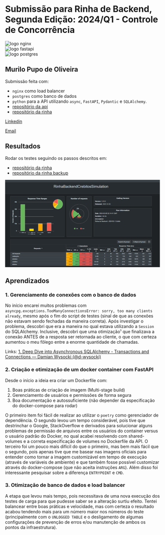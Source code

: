 # Submissão para Rinha de Backend, Segunda Edição: 2024/Q1 - Controle de Concorrência


<img src="https://upload.wikimedia.org/wikipedia/commons/c/c5/Nginx_logo.svg" alt="logo nginx" width="300" height="auto">
<br />
<img src="https://fastapi.tiangolo.com/img/logo-margin/logo-teal.png" alt="logo fastapi" width="200" height="auto">
<br />
<img src="https://upload.wikimedia.org/wikipedia/commons/2/29/Postgresql_elephant.svg" alt="logo postgres" width="200" height="auto">


## Murilo Pupo de Oliveira
Submissão feita com:
- `nginx` como load balancer
- `postgres` como banco de dados
- `python` para a API utilizando `async`, `FastAPI`, `Pydantic` e `SQLAlchemy`.
- [repositório da api](https://github.com/mpupo/rinha-backend-2024-q1-python/)
- [repositório da rinha](https://github.com/zanfranceschi/rinha-de-backend-2024-q1)

[Linkedin](https://linkedin.com/in/murilo-pupo-de-oliveira)

[Email](mailto:murilo.pupo@ymail.com)

## Resultados
Rodar os testes seguindo os passos descritos em:
- [repositório da rinha](https://github.com/zanfranceschi/rinha-de-backend-2024-q1)
- [repositório da rinha backup](https://github.com/mpupo/rinha-de-backend-2024-q1)

![resultados](docs/rinhabackendcrebitossimulation-20240308221440508/image.png)

## Aprendizados
### 1. Gerenciamento de conexões com o banco de dados
No início encarei muitos problemas com `asyncpg.exceptions.TooManyConnectionsError: sorry, too many clients already`, mesmo após o fim do script de testes (sinal de que as conexões não estavam sendo fechadas da maneira correta).
Após investigar o problema, descobri que era a maneira no qual estava utilizando a `Session` do SQLAlchemy. Inclusive, descobri que uma otimização¹ que finalizava a conexão ANTES de a resposta ser retornada ao cliente, o que com certeza aumentou o meu fôlego entre a enorme quantidade de chamadas.

Links:
[1. Deep Dive into Asynchronous SQLAlchemy - Transactions and Connections — Damian Wysocki (@d-wysocki)](https://youtu.be/Ehhq5oYbbuY?si=IDorglU5ukE4A_LU&t=212)

### 2. Criação e otimização de um docker container com FastAPI
Desde o início a ideia era criar um Dockerfile com:
1. Boas práticas de criação de imagem (Multi-stage build)
2. Gerenciamento de usuários e permissões de forma segura
3. Boa documentação e autossuficiente (não depender da especificação do docker-compose para rodar)

O primeiro item foi fácil de realizar ao utilizar o `poetry` como gerenciador de dependência.
O segundo levou um tempo considerável, pois tive que destrinchar o Google, StackOverflow e derivados para solucionar alguns problemas de permissão de arquivos entre os usuários do container versus o usuário padrão do Docker, no qual acabei resolvendo com shared-volumes e a correta especificação de volumes no Dockerfile da API.
O terceiro foi um pouco mais difícil do que o primeiro, mas bem mais fácil que o segundo, pois apenas tive que me basear nas imagens oficiais para entender como tornar a imagem customizável em tempo de execução (através de variáveis de ambiente) e que também fosse possível customizar através do docker-compose (que não aceita instruções `ARG`). Além disso foi interessante pesquisar sobre a diferença `ENTRYPOINT` e `CMD`.

### 3. Otimização de banco de dados e load balancer
A etapa que levou mais tempo, pois necessitava de uma nova execução dos testes de carga para que pudesse saber se a alteração surtiu efeito. Tentei balancear entre boas práticas e velocidade, mas com certeza o resultado acabou tendendo mais para um número maior nos números do teste (principalmente com o `UNLOGGED TABLE` e o desligamento de algumas configurações de prevenção de erros e/ou manutenção de ambos os pontos da infraestrutura).
